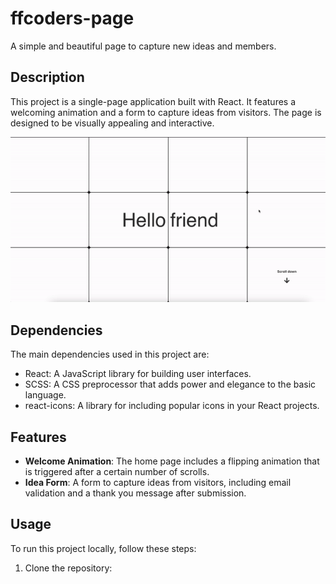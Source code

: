 # ffcoders-page

A simple and beautiful page to capture new ideas and members.

## Description

This project is a single-page application built with React. It features a welcoming animation and a form to capture ideas from visitors. The page is designed to be visually appealing and interactive.

![Demo](public/demo.gif)

## Dependencies

The main dependencies used in this project are:

- React: A JavaScript library for building user interfaces.
- SCSS: A CSS preprocessor that adds power and elegance to the basic language.
- react-icons: A library for including popular icons in your React projects.

## Features

- **Welcome Animation**: The home page includes a flipping animation that is triggered after a certain number of scrolls.
- **Idea Form**: A form to capture ideas from visitors, including email validation and a thank you message after submission.

## Usage

To run this project locally, follow these steps:

1. Clone the repository:
   